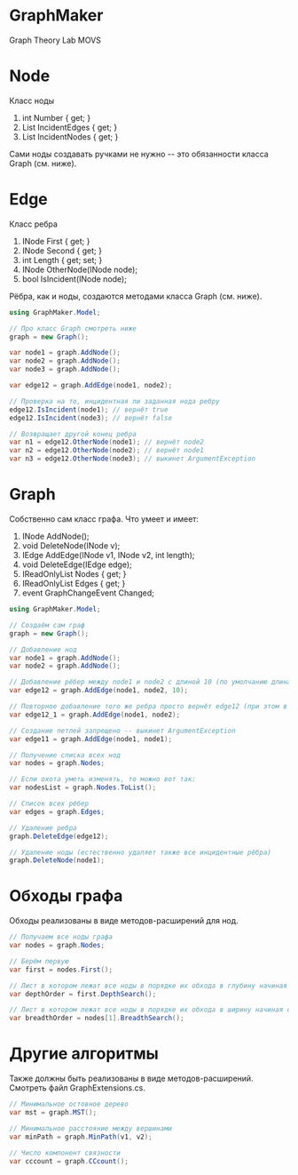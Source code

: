 # GraphMaker
 Graph Theory Lab MOVS

# Node
Класс ноды
1. int Number { get; }
2. List<IEdge> IncidentEdges { get; }
3. List<INode> IncidentNodes { get; }

Сами ноды создавать ручками не нужно -- это обязанности класса Graph (см. ниже).

# Edge
Класс ребра
1. INode First { get; }
2. INode Second { get; }
3. int Length { get; set; }
4. INode OtherNode(INode node);
5. bool IsIncident(INode node);

Рёбра, как и ноды, создаются методами класса Graph (см. ниже).

```C#
using GraphMaker.Model;

// Про класс Graph смотреть ниже
graph = new Graph();

var node1 = graph.AddNode();
var node2 = graph.AddNode();
var node3 = graph.AddNode();

var edge12 = graph.AddEdge(node1, node2);

// Проверка на то, инцидентная ли заданная нода ребру
edge12.IsIncident(node1); // вернёт true
edge12.IsIncident(node3); // вернёт false

// Возвращает другой конец ребра
var n1 = edge12.OtherNode(node1); // вернёт node2
var n2 = edge12.OtherNode(node2); // вернёт node1
var n3 = edge12.OtherNode(node3); // выкинет ArgumentException 
```

# Graph
Собственно сам класс графа.
Что умеет и имеет:
1. INode AddNode();
2. void DeleteNode(INode v);
3. IEdge AddEdge(INode v1, INode v2, int length);
4. void DeleteEdge(IEdge edge);
5. IReadOnlyList<INode> Nodes { get; }
6. IReadOnlyList<IEdge> Edges { get; }
7. event GraphChangeEvent Changed;

```C#
using GraphMaker.Model;

// Создаём сам граф
graph = new Graph();

// Добавление нод
var node1 = graph.AddNode();
var node2 = graph.AddNode();

// Добавление рёбер между node1 и node2 с длиной 10 (по умолчанию длина 1)
var edge12 = graph.AddEdge(node1, node2, 10);

// Повторное добавление того же ребра просто вернёт edge12 (при этом в списки ничего не добавится)
var edge12_1 = graph.AddEdge(node1, node2);

// Создание петлей запрещено -- выкинет ArgumentException
var edge11 = graph.AddEdge(node1, node1);

// Получение списка всех нод
var nodes = graph.Nodes;

// Если охота уметь изменять, то можно вот так:
var nodesList = graph.Nodes.ToList();

// Список всех рёбер
var edges = graph.Edges;

// Удаление ребра
graph.DeleteEdge(edge12);

// Удаление ноды (естественно удаляет также все инцидентные рёбра)
graph.DeleteNode(node1);
```

# Обходы графа
Обходы реализованы в виде методов-расширений для нод.

```C#
// Получаем все ноды графа
var nodes = graph.Nodes;

// Берём первую
var first = nodes.First();

// Лист в котором лежат все ноды в порядке их обхода в глубину начиная с first
var depthOrder = first.DepthSearch();

// Лист в котором лежат все ноды в порядке их обхода в ширину начиная с node[1]
var breadthOrder = nodes[1].BreadthSearch();
```

# Другие алгоритмы
Также должны быть реализованы в виде методов-расширений. Смотреть файл GraphExtensions.cs.

```C#
// Минимальное остовное дерево
var mst = graph.MST();

// Минимальное расстояние между вершинами
var minPath = graph.MinPath(v1, v2);

// Число компонент связности
var cccount = graph.CCcount();
```